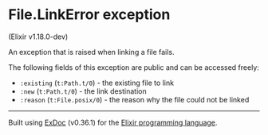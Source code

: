 # File.LinkError exception
(Elixir v1.18.0-dev)

An exception that is raised when linking a file fails.

The following fields of this exception are public and can be accessed freely:

- `:existing` (`t:Path.t/0`) - the existing file to link
- `:new` (`t:Path.t/0`) - the link destination
- `:reason` (`t:File.posix/0`) - the reason why the file could not be linked




---
Built using [ExDoc](https://github.com/elixir-lang/ex_doc "ExDoc") (v0.36.1) for the [Elixir programming language](href="https://elixir-lang.org" "Elixir").
